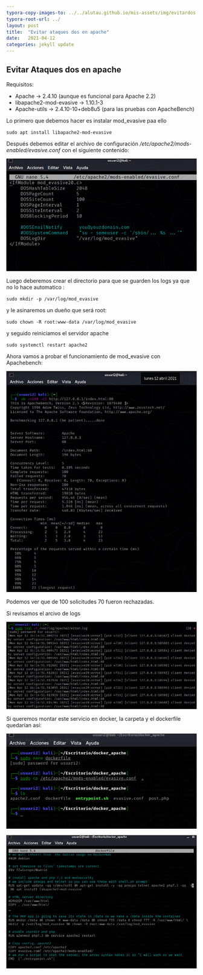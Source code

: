 ```yaml
---
typora-copy-images-to: ../../alutau.github.io/mis-assets/img/evitardos
typora-root-url: ../
layout: post
title:  "Evitar ataques dos en apache"
date:   2021-04-12
categories: jekyll update
---
```


## Evitar Ataques dos en apache

Requisitos:

- Apache -> 2.4.10 (aunque es funcional para Apache 2.2)
- libapache2-mod-evasive -> 1.10.1-3
- Apache-utils -> 2.4.10-10+deb8u5 (para las pruebas con ApacheBench)

Lo primero que debemos hacer es instalar mod_evasive paa ello 

```
sudo apt install libapache2-mod-evasive
```



Después debemos editar el archivo de configuración */etc/apache2/mods-enabled/evasive.conf* con el siguiente contenido:

![2021-04-12_14-12](/mis-assets/img/evitardos/2021-04-12_14-12.png)



Luego deberemos crear el directorio para que se guarden los logs ya que no lo hace automatico :

```
sudo mkdir -p /var/log/mod_evasive
```

y le asinaremos un dueño que será root:

```
sudo chown -R root:www-data /var/log/mod_evasive
```

y seguido reiniciamos el servidor apache

```
sudo systemctl restart apache2
```

Ahora vamos a probar el funcionamiento de mod_evasive con Apachebench:

![2021-04-12_14-15](/mis-assets/img/evitardos/2021-04-12_14-15.png)

Podemos ver que de 100 solicitudes 70 fueron rechazadas.

Si revisamos el arcivo de logs 

![2021-04-12_15-00](/mis-assets/img/evitardos/2021-04-12_15-00.png)

Si queremos montar este servicio en docker, la carpeta y el dockerfile quedarían así:

![2021-04-12_14-34](/mis-assets/img/evitardos/2021-04-12_14-34.png)

![2021-04-12_14-36](/mis-assets/img/evitardos/2021-04-12_14-36.png)